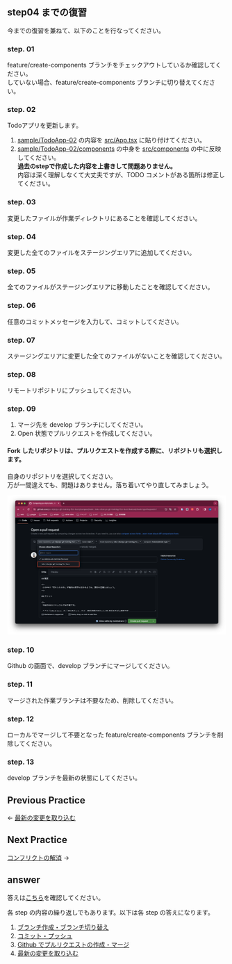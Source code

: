 ## step04 までの復習

今までの復習を兼ねて、以下のことを行なってください。

### step. 01
feature/create-components ブランチをチェックアウトしているか確認してください。  
していない場合、feature/create-components ブランチに切り替えてください。

### step. 02
Todoアプリを更新します。  
1. [sample/TodoApp-02](/src/sample/TodoApp-02/App.tsx) の内容を [src/App.tsx](/src/App.tsx) に貼り付けてください。  
2. [sample/TodoApp-02/components](/src/sample/TodoApp-02/components/) の中身を [src/components](/src/components/) の中に反映してください。  
**過去のstepで作成した内容を上書きして問題ありません。**  
内容は深く理解しなくて大丈夫ですが、TODO コメントがある箇所は修正してください。

### step. 03
変更したファイルが作業ディレクトリにあることを確認してください。

### step. 04
変更した全てのファイルをステージングエリアに追加してください。

### step. 05
全てのファイルがステージングエリアに移動したことを確認してください。

### step. 06
任意のコミットメッセージを入力して、コミットしてください。

### step. 07
ステージングエリアに変更した全てのファイルがないことを確認してください。

### step. 08
リモートリポジトリにプッシュしてください。

### step. 09
1. マージ先を develop ブランチにしてください。
2. Open 状態でプルリクエストを作成してください。

#### Fork したリポジトリは、プルリクエストを作成する際に、リポジトリも選択します。
自身のリポジトリを選択してください。  
万が一間違えても、問題はありません。落ち着いてやり直してみましょう。

![リポジトリを変更](/public/images/workbook/step03/practice/image-01.png)

### step. 10
Github の画面で、develop ブランチにマージしてください。

### step. 11
マージされた作業ブランチは不要なため、削除してください。

### step. 12
ローカルでマージして不要となった feature/create-components ブランチを削除してください。

### step. 13
develop ブランチを最新の状態にしてください。


## Previous Practice

← [最新の変更を取り込む](/public/docs/Workbook/practice/step04/index.md)

## Next Practice

[コンフリクトの解消](/public/docs/Workbook/practice/step06/) →

## answer

答えは[こちら](/public/docs/Workbook/answer/step05/index.md)を確認してください。

各 step の内容の繰り返しでもあります。以下は各 step の答えになります。
1. [ブランチ作成・ブランチ切り替え](/public/docs/Workbook/answer/step01/index.md)
2. [コミット・プッシュ](/public/docs/Workbook/answer/step02/index.md)
3. [Github でプルリクエストの作成・マージ](/public/docs/Workbook/answer/step03/index.md)
4. [最新の変更を取り込む](/public/docs/Workbook/answer/step04/index.md)
